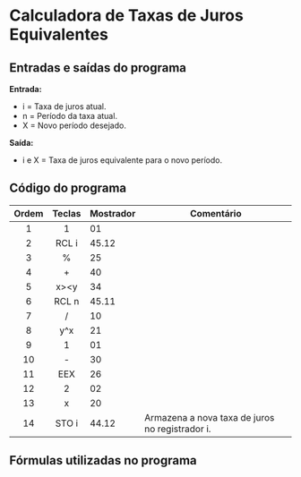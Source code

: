 # Calculadora de Taxas de Juros Equivalentes

## Entradas e saídas do programa

**Entrada:**
- i = Taxa de juros atual.
- n = Período da taxa atual.
- X = Novo período desejado.

**Saída:**
- i e X = Taxa de juros equivalente para o novo período.

## Código do programa


| Ordem | Teclas | Mostrador | Comentário                                      |
| :---: | :----: | --------- | ----------------------------------------------- |
|   1   |   1    | 01        |                                                 |
|   2   | RCL i  | 45.12     |                                                 |
|   3   |   %    | 25        |                                                 |
|   4   |   +    | 40        |                                                 |
|   5   |  x><y  | 34        |                                                 |
|   6   | RCL n  | 45.11     |                                                 |
|   7   |   /    | 10        |                                                 |
|   8   |  y^x   | 21        |                                                 |
|   9   |   1    | 01        |                                                 |
|  10   |   -    | 30        |                                                 |
|  11   |  EEX   | 26        |                                                 |
|  12   |   2    | 02        |                                                 |
|  13   |   x    | 20        |                                                 |
|  14   | STO i  | 44.12     | Armazena a nova taxa de juros no registrador i. |

## Fórmulas utilizadas no programa

